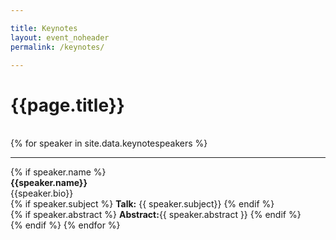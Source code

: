 ```yaml
---

title: Keynotes
layout: event_noheader
permalink: /keynotes/

---
```


# {{page.title}}
<br>
<div class="keynote-full">
{% for speaker in site.data.keynotespeakers %}
<hr>
		{% if speaker.name %}
		<div>
		    <a name="{{speaker.name}}"><img style="background-image: url(/assets/images/keynotes/{{speaker.image | default: 'owasp_logo.png'}});{{speaker.style}};"></a>
		</div>
		<div class='keynote-info'>
			<a><strong>{{speaker.name}}</strong></a>
			<br>
			{{speaker.bio}}
			<br>
			{% if speaker.subject %}
				<strong>Talk:</strong> {{ speaker.subject}}
			{% endif %}
			<br>
			{% if speaker.abstract %}
				<strong>Abstract:</strong>{{ speaker.abstract }}
			{% endif %}
		</div>
		{% endif %}
	{% endfor %}
</div>

